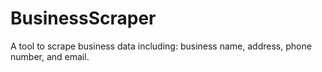 # BusinessScraper
A tool to scrape business data including: business name, address, phone number, and email.
